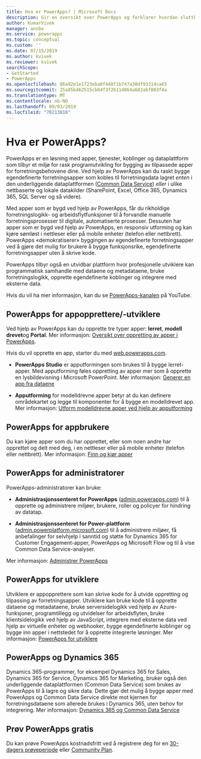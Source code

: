 ```yaml
---
title: Hva er PowerApps? | Microsoft Docs
description: Gir en oversikt over PowerApps og forklarer hvordan sluttbrukere, apputviklere, administratorer og profesjonelle utviklere kan bruke PowerApps.
author: KumarVivek
manager: annbe
ms.service: powerapps
ms.topic: conceptual
ms.custom: ''
ms.date: 07/15/2019
ms.author: kvivek
ms.reviewer: kvivek
searchScope:
- GetStarted
- PowerApps
ms.openlocfilehash: 86a92e1e1723eba0f4d8f1b747a30df93314ca65
ms.sourcegitcommit: 25a85b462515cb64f3f2b114864a682abf803f4a
ms.translationtype: MT
ms.contentlocale: nb-NO
ms.lasthandoff: 09/03/2019
ms.locfileid: "70213818"
---
```

# <a name="what-is-powerapps"></a>Hva er PowerApps?

PowerApps er en løsning med apper, tjenester, koblinger og dataplattform som tilbyr et miljø for rask programutvikling for bygging av tilpassede apper for forretningsbehovene dine. Ved hjelp av PowerApps kan du raskt bygge egendefinerte forretningsapper som kobles til forretningsdata lagret *enten* i den underliggende dataplattformen ([Common Data Service](/powerapps/maker/common-data-service/data-platform-intro)) *eller* i ulike nettbaserte og lokale datakilder (SharePoint, Excel, Office 365, Dynamics 365, SQL Server og så videre). 

Med apper som er bygd ved hjelp av PowerApps, får du rikholdige forretningslogikk- og arbeidsflytfunksjoner til å forvandle manuelle forretningsprosesser til digitale, automatiserte prosesser. Dessuten har apper som er bygd ved hjelp av PowerApps, en responsiv utforming og kan kjøre sømløst i nettleser eller på mobile enheter (telefon eller nettbrett). PowerApps «demokratiserer» byggingen av egendefinerte forretningsapper ved å gjøre det mulig for brukere å bygge funksjonsrike, egendefinerte forretningsapper uten å skrive kode.

PowerApps tilbyr også en utvidbar plattform hvor profesjonelle utviklere kan programmatisk samhandle med dataene og metadataene, bruke forretningslogikk, opprette egendefinerte koblinger og integrere med eksterne data.

Hvis du vil ha mer informasjon, kan du se [PowerApps-kanalen](https://www.youtube.com/channel/UCGfWR2ekfRFckLjev6eQYLg) på YouTube.

## <a name="powerapps-for-app-makerscreators"></a>PowerApps for appopprettere/-utviklere

Ved hjelp av PowerApps kan du opprette tre typer apper: **lerret**, **modell drevet**og **Portal**. Mer informasjon: [Oversikt over oppretting av apper i PowerApps](maker/index.md).

Hvis du vil opprette en app, starter du med [web.powerapps.com](https://web.powerapps.com).

- **PowerApps Studio** er apputformingen som brukes til å bygge lerret-apper. Med apputforming føles oppretting av apper mer som å opprette en lysbildevisning i Microsoft PowerPoint. Mer informasjon: [Generer en app fra dataene](/powerapps/maker/canvas-apps/data-platform-create-app)  

- **Apputforming** for modelldrevne apper betyr at du kan definere områdekartet og legge til komponenter for å bygge en modelldrevet app. Mer informasjon: [Utform modelldrevne apper ved hjelp av apputforming](maker/model-driven-apps/design-custom-business-apps-using-app-designer.md)

## <a name="powerapps-for-app-users"></a>PowerApps for appbrukere

Du kan kjøre apper som du har opprettet, eller som noen andre har opprettet og delt med deg, i en nettleser eller på mobile enheter (telefon eller nettbrett). Mer informasjon: [Finn og kjør apper](user/index.md)

## <a name="powerapps-for-admins"></a>PowerApps for administratorer

PowerApps-administratorer kan bruke:

- **Administrasjonssenteret for PowerApps** ([admin.powerapps.com](https://admin.powerapps.com)) til å opprette og administrere miljøer, brukere, roller og policyer for hindring av datatap. 

- **Administrasjonssenteret for Power-plattform** ([admin.powerplatform.microsoft.com](https://admin.powerplatform.microsoft.com)) til å administrere miljøer, få anbefalinger for selvhjelp i sanntid og støtte for Dynamics 365 for Customer Engagement-apper, PowerApps og Microsoft Flow og til å vise Common Data Service-analyser. 

Mer informasjon: [Administrer PowerApps](/power-platform/admin/admin-guide)

## <a name="powerapps-for-developers"></a>PowerApps for utviklere

Utviklere er appopprettere som kan skrive kode for å utvide oppretting og tilpassing av forretningsapper. Utviklere kan bruke kode til å opprette dataene og metadataene, bruke serversidelogikk ved hjelp av Azure-funksjoner, programtillegg og utvidelser for arbeidsflyten, bruke klientsidelogikk ved hjelp av JavaScript, integrere med eksterne data ved hjelp av virtuelle enheter og webhooker, bygge egendefinerte koblinger og bygge inn apper i nettstedet for å opprette integrerte løsninger. Mer informasjon: [PowerApps for utviklere](/powerapps/#pivot=home&panel=developer)

## <a name="powerapps-and-dynamics-365"></a>PowerApps og Dynamics 365

Dynamics 365-programmer, for eksempel Dynamics 365 for Sales, Dynamics 365 for Service, Dynamics 365 for Marketing, bruker også den underliggende dataplattformen (Common Data Service) som brukes av PowerApps til å lagre og sikre data. Dette gjør det mulig å bygge apper med PowerApps og Common Data Service direkte mot kjernen for forretningsdataene som allerede brukes i Dynamics 365, uten behov for integrering. Mer informasjon: [Dynamics 365 og Common Data Service](maker/common-data-service/data-platform-intro.md#dynamics-365-and-the-common-data-service)

## <a name="try-powerapps-for-free"></a>Prøv PowerApps gratis

Du kan prøve PowerApps kostnadsfritt ved å registrere deg for en [30-dagers prøveperiode](maker/signup-for-powerapps.md) eller [Community Plan](maker/dev-community-plan.md).
